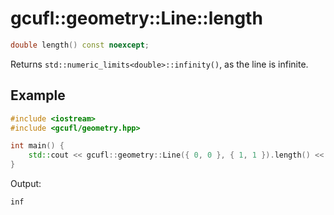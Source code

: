 # gcufl::geometry::Line::length
```cpp
double length() const noexcept;
```
Returns `std::numeric_limits<double>::infinity()`, as the line is infinite.
## Example
```cpp
#include <iostream>
#include <gcufl/geometry.hpp>

int main() {
	std::cout << gcufl::geometry::Line({ 0, 0 }, { 1, 1 }).length() << '\n';
}
```
Output:
```
inf
```

